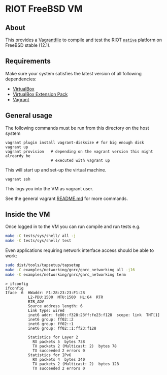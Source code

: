 # RIOT FreeBSD VM

## About
This provides a [Vagrantfile] to compile and test the RIOT [`native`][native]
platform on FreeBSD stable (12.1).

## Requirements
Make sure your system satisfies the latest version of all following dependencies:
* [VirtualBox](https://www.virtualbox.org/wiki/Downloads)
* [VirtualBox Extension Pack](https://www.virtualbox.org/wiki/Downloads)
* [Vagrant](https://www.vagrantup.com/downloads.html)

## General usage
The following commands must be run from this directory on the host system

```
vagrant plugin install vagrant-disksize # for big enough disk
vagrant up
vagrant provision   # depending on the vagrant version this might alreardy be
                    # executed with vagrant up
```
This will start up and set-up the virtual machine.
```
vagrant ssh
```
This logs you into the VM as vagrant user.

See the general vagrant [README.md](../README.md) for more commands.

## Inside the VM
Once logged in to the VM you can run compile and run tests e.g.

```sh
make -C tests/sys/shell/ all -j
make -C tests/sys/shell/ test
```

Even applications requiring network interface access should be able to work:

```sh
sudo dist/tools/tapsetup/tapsetup
make -C examples/networking/gnrc/gnrc_networking all -j16
make -C examples/networking/gnrc/gnrc_networking term
```

```
> ifconfig
ifconfig
Iface  6  HWaddr: F1:28:23:23:F1:28
          L2-PDU:1500  MTU:1500  HL:64  RTR
          RTR_ADV
          Source address length: 6
          Link type: wired
          inet6 addr: fe80::f328:23ff:fe23:f128  scope: link  TNT[1]
          inet6 group: ff02::2
          inet6 group: ff02::1
          inet6 group: ff02::1:ff23:f128

          Statistics for Layer 2
            RX packets 5  bytes 738
            TX packets 2 (Multicast: 2)  bytes 78
            TX succeeded 2 errors 0
          Statistics for IPv6
            RX packets 4  bytes 340
            TX packets 2 (Multicast: 2)  bytes 128
            TX succeeded 2 errors 0
```

[Vagrantfile]: ./Vagrantfile
[native]: https://doc.riot-os.org/group__boards__native.html

